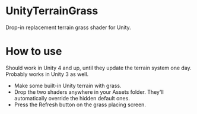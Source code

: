 # UnityTerrainGrass

Drop-in replacement terrain grass shader for Unity.

# How to use

Should work in Unity 4 and up, until they update the terrain system one day. Probably works in Unity 3 as well.

- Make some built-in Unity terrain with grass.
- Drop the two shaders anywhere in your Assets folder. They'll automatically override the hidden default ones.
- Press the Refresh button on the grass placing screen.

